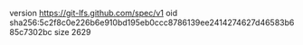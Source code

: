 version https://git-lfs.github.com/spec/v1
oid sha256:5c2f8c0e226b6e910bd195eb0ccc8786139ee2414274627d46583b685c7302bc
size 2629
